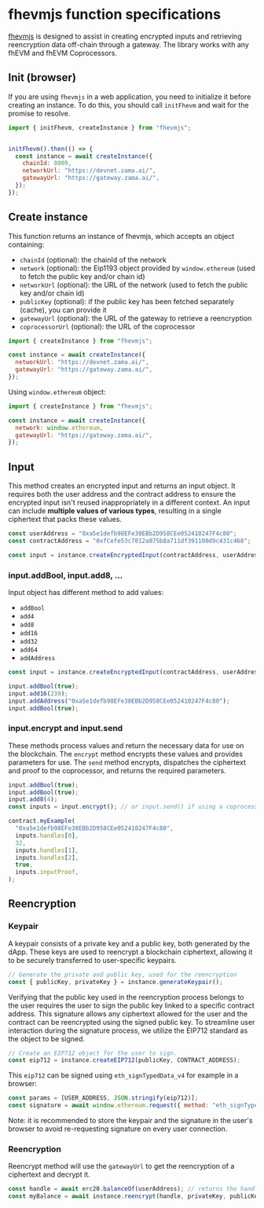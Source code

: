 # fhevmjs function specifications

[fhevmjs](https://github.com/zama-ai/fhevmjs/) is designed to assist in creating encrypted inputs and retrieving reencryption data off-chain through a gateway. The library works with any fhEVM and fhEVM Coprocessors.

## Init (browser)

If you are using `fhevmjs` in a web application, you need to initialize it before creating an instance. To do this, you should call `initFhevm` and wait for the promise to resolve.

```javascript
import { initFhevm, createInstance } from "fhevmjs";


initFhevm().then(() => {
  const instance = await createInstance({
    chainId: 8009,
    networkUrl: "https://devnet.zama.ai/",
    gatewayUrl: "https://gateway.zama.ai/",
  });
});
```

## Create instance

This function returns an instance of fhevmjs, which accepts an object containing:

- `chainId` (optional): the chainId of the network
- `network` (optional): the Eip1193 object provided by `window.ethereum` (used to fetch the public key and/or chain id)
- `networkUrl` (optional): the URL of the network (used to fetch the public key and/or chain id)
- `publicKey` (optional): if the public key has been fetched separately (cache), you can provide it
- `gatewayUrl` (optional): the URL of the gateway to retrieve a reencryption
- `coprocessorUrl` (optional): the URL of the coprocessor

```javascript
import { createInstance } from "fhevmjs";

const instance = await createInstance({
  networkUrl: "https://devnet.zama.ai/",
  gatewayUrl: "https://gateway.zama.ai/",
});
```

Using `window.ethereum` object:

```javascript
import { createInstance } from "fhevmjs";

const instance = await createInstance({
  network: window.ethereum,
  gatewayUrl: "https://gateway.zama.ai/",
});
```

## Input

This method creates an encrypted input and returns an input object. It requires both the user address and the contract address to ensure the encrypted input isn't reused inappropriately in a different context.
An input can include **multiple values of various types**, resulting in a single ciphertext that packs these values.

```javascript
const userAddress = "0xa5e1defb98EFe38EBb2D958CEe052410247F4c80";
const contractAddress = "0xfCefe53c7012a075b8a711df391100d9c431c468";

const input = instance.createEncryptedInput(contractAddress, userAddress);
```

### input.addBool, input.add8, ...

Input object has different method to add values:

- `addBool`
- `add4`
- `add8`
- `add16`
- `add32`
- `add64`
- `addAddress`

```javascript
const input = instance.createEncryptedInput(contractAddress, userAddress);

input.addBool(true);
input.add16(239);
input.addAddress("0xa5e1defb98EFe38EBb2D958CEe052410247F4c80");
input.addBool(true);
```

### input.encrypt and input.send

These methods process values and return the necessary data for use on the blockchain. The `encrypt` method encrypts these values and provides parameters for use. The `send` method encrypts, dispatches the ciphertext and proof to the coprocessor, and returns the required parameters.

```javascript
input.addBool(true);
input.addBool(true);
input.add8(4);
const inputs = input.encrypt(); // or input.send() if using a coprocessor

contract.myExample(
  "0xa5e1defb98EFe38EBb2D958CEe052410247F4c80",
  inputs.handles[0],
  32,
  inputs.handles[1],
  inputs.handles[2],
  true,
  inputs.inputProof,
);
```

## Reencryption

### Keypair

A keypair consists of a private key and a public key, both generated by the dApp. These keys are used to reencrypt a blockchain ciphertext, allowing it to be securely transferred to user-specific keypairs.

```javascript
// Generate the private and public key, used for the reencryption
const { publicKey, privateKey } = instance.generateKeypair();
```

Verifying that the public key used in the reencryption process belongs to the user requires the user to sign the public key linked to a specific contract address. This signature allows any ciphertext allowed for the user and the contract can be reencrypted using the signed public key.
To streamline user interaction during the signature process, we utilize the EIP712 standard as the object to be signed.

```javascript
// Create an EIP712 object for the user to sign.
const eip712 = instance.createEIP712(publicKey, CONTRACT_ADDRESS);
```

This `eip712` can be signed using `eth_signTypedData_v4` for example in a browser:

```javascript
const params = [USER_ADDRESS, JSON.stringify(eip712)];
const signature = await window.ethereum.request({ method: "eth_signTypedData_v4", params });
```

Note: it is recommended to store the keypair and the signature in the user's browser to avoid re-requesting signature on every user connection.

### Reencryption

Reencrypt method will use the `gatewayUrl` to get the reencryption of a ciphertext and decrypt it.

```javascript
const handle = await erc20.balanceOf(userAddress); // returns the handle of hte ciphertext as a uint256 (bigint)
const myBalance = await instance.reencrypt(handle, privateKey, publicKey, signature, contractAddress, userAddress);
```

